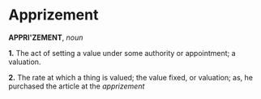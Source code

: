 # Apprizement

**APPRI'ZEMENT**, _noun_

**1.** The act of setting a value under some authority or appointment; a valuation.

**2.** The rate at which a thing is valued; the value fixed, or valuation; as, he purchased the article at the _apprizement_